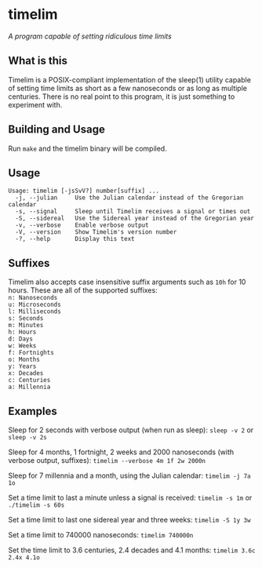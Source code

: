 timelim
========
_A program capable of setting ridiculous time limits_

## What is this
Timelim is a POSIX-compliant implementation of the sleep(1) utility capable of setting time limits as short as a few nanoseconds or as long as multiple centuries.
There is no real point to this program, it is just something to experiment with.

## Building and Usage
Run `make` and the timelim binary will be compiled.

## Usage
`Usage: timelim [-jsSvV?] number[suffix] ...`  
`  -j, --julian     Use the Julian calendar instead of the Gregorian calendar`  
`  -s, --signal     Sleep until Timelim receives a signal or times out`  
`  -S, --sidereal   Use the Sidereal year instead of the Gregorian year`  
`  -v, --verbose    Enable verbose output`  
`  -V, --version    Show Timelim's version number`  
`  -?, --help       Display this text`  

## Suffixes
Timelim also accepts case insensitive suffix arguments such as `10h` for 10 hours. These are all of the supported suffixes:  
`n: Nanoseconds`  
`u: Microseconds`  
`l: Milliseconds`  
`s: Seconds`  
`m: Minutes`  
`h: Hours`  
`d: Days`  
`w: Weeks`  
`f: Fortnights`  
`o: Months`  
`y: Years`  
`x: Decades`  
`c: Centuries`  
`a: Millennia`  

## Examples
Sleep for 2 seconds with verbose output (when run as sleep):
`sleep -v 2` or `sleep -v 2s`

Sleep for 4 months, 1 fortnight, 2 weeks and 2000 nanoseconds (with verbose output, suffixes):
`timelim --verbose 4m 1f 2w 2000n`

Sleep for 7 millennia and a month, using the Julian calendar:
`timelim -j 7a 1o`

Set a time limit to last a minute unless a signal is received:
`timelim -s 1m` or `./timelim -s 60s`

Set a time limit to last one sidereal year and three weeks:
`timelim -S 1y 3w`

Set a time limit to 740000 nanoseconds:
`timelim 740000n`

Set the time limit to 3.6 centuries, 2.4 decades and 4.1 months:
`timelim 3.6c 2.4x 4.1o`

